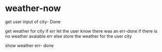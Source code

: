 # weather-now

get user input of city- Done

get weather for city
    if err let the user know there was an err-done
    if there is no weather avaiable err
    else store the weather for the user city

show weather err- done


